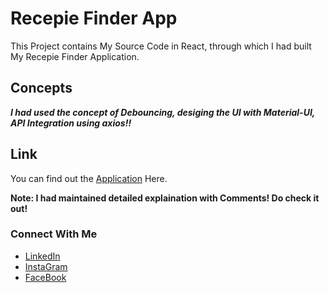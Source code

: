 # Recepie Finder App

This Project contains My Source Code in React, through which I had built My Recepie Finder Application. 

## Concepts

***I had used the concept of Debouncing, desiging the UI with Material-UI, API Integration using axios!!***

## Link

You can find out the [Application](https://c1phani1simha.github.io/SimhaKitchen/) Here.

**Note: I had maintained detailed explaination with Comments! Do check it out!**

### Connect With Me
* [LinkedIn](https://www.linkedin.com/in/chakka-phani-simha-12454b224)
* [InstaGram](https://www.instagram.com/c_phani_simha/)
* [FaceBook](https://www.facebook.com/profile.php?id=100007243848627)
